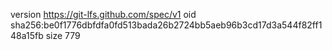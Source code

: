 version https://git-lfs.github.com/spec/v1
oid sha256:be0f1776dbfdfa0fd513bada26b2724bb5aeb96b3cd17d3a544f82ff148a15fb
size 779
